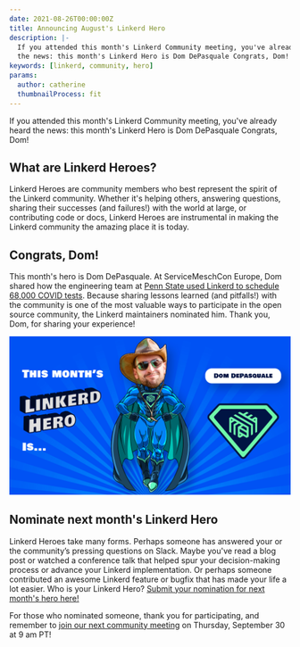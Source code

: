 ```yaml
---
date: 2021-08-26T00:00:00Z
title: Announcing August's Linkerd Hero
description: |-
  If you attended this month's Linkerd Community meeting, you've already heard
  the news: this month's Linkerd Hero is Dom DePasquale Congrats, Dom!
keywords: [linkerd, community, hero]
params:
  author: catherine
  thumbnailProcess: fit
---
```


If you attended this month's Linkerd Community meeting, you've already heard
the news: this month's Linkerd Hero is Dom DePasquale Congrats, Dom!

## What are Linkerd Heroes?

Linkerd Heroes are community members who best represent the spirit of the
Linkerd community. Whether it's helping others, answering questions, sharing
their successes (and failures!) with the world at large, or contributing
code or docs, Linkerd Heroes are instrumental in making the Linkerd community
the amazing place it is today.

## Congrats, Dom!

This month's hero is Dom DePasquale. At ServiceMeschCon Europe, Dom shared
how the engineering team at
[Penn State used Linkerd to schedule 68,000 COVID tests](https://buoyant.io/media/how-linkerd-helped-schedule-68-000-covid-tests/).
Because sharing lessons learned (and pitfalls!) with the community is one
of the most valuable ways to participate in the open source community,
the Linkerd maintainers nominated him. Thank you, Dom, for sharing your
experience!

![Dom DePasquale](cover.jpg)

## Nominate next month's Linkerd Hero

Linkerd Heroes take many forms. Perhaps someone has answered your or the
community’s pressing questions on Slack. Maybe you've read a blog post or
watched a conference talk that helped spur your decision-making process or
advance your Linkerd implementation. Or perhaps someone contributed an
awesome Linkerd feature or bugfix that has made your life a lot easier.
Who is your Linkerd Hero?
[Submit your nomination for next month's hero here!](https://docs.google.com/forms/d/e/1FAIpQLSfNv--UnbbZSzW7J3SbREIMI-HaooyX9im8yLIGB7M_LKT_Fw/viewform?usp=sf_link)

For those who nominated someone, thank you for participating, and remember
to
[join our next community meeting](https://community.cncf.io/events/details/cncf-linkerd-community-presents-september-linkerd-online-community-meetup/)
on Thursday, September 30 at 9 am PT!
